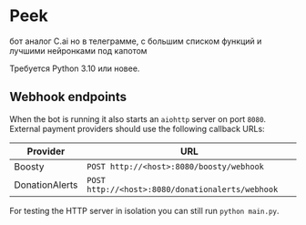 # Peek
бот аналог C.ai но в телеграмме, с большим списком функций и лучшими нейронками под капотом

Требуется Python 3.10 или новее.

## Webhook endpoints

When the bot is running it also starts an `aiohttp` server on port `8080`.
External payment providers should use the following callback URLs:

| Provider       | URL                                          |
|----------------|----------------------------------------------|
| Boosty         | `POST http://<host>:8080/boosty/webhook`      |
| DonationAlerts | `POST http://<host>:8080/donationalerts/webhook` |

For testing the HTTP server in isolation you can still run
`python main.py`.
